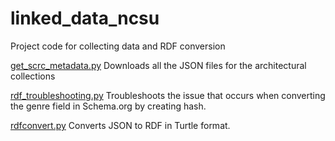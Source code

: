 # linked_data_ncsu
Project code for collecting data and RDF conversion

[get_scrc_metadata.py](get_scrc_metadata.py) Downloads all the JSON files for the architectural collections

[rdf_troubleshooting.py](linked_data_ncsu/rdf_troubleshooting.py) Troubleshoots the issue that occurs when converting the genre field in Schema.org by creating hash.

[rdfconvert.py](linked_data_ncsu/rdfconvert.py) Converts JSON to RDF in Turtle format.
